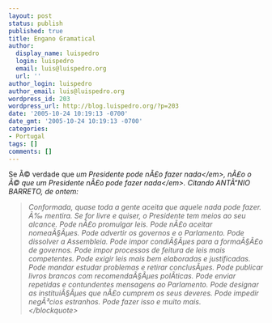 ```yaml
---
layout: post
status: publish
published: true
title: Engano Gramatical
author:
  display_name: luispedro
  login: luispedro
  email: luis@luispedro.org
  url: ''
author_login: luispedro
author_email: luis@luispedro.org
wordpress_id: 203
wordpress_url: http://blog.luispedro.org/?p=203
date: '2005-10-24 10:19:13 -0700'
date_gmt: '2005-10-24 10:19:13 -0700'
categories:
- Portugal
tags: []
comments: []
---
```

<p>Se &Atilde;&copy; verdade que <em>um Presidente pode n&Atilde;&pound;o fazer nada<&#47;em>, n&Atilde;&pound;o o &Atilde;&copy; que <em>um Presidente n&Atilde;&pound;o pode fazer nada<&#47;em>. Citando ANT&Atilde;&ldquo;NIO BARRETO, de ontem:</p>
<blockquote><p>
Conformada, quase toda a gente aceita que aquele nada pode fazer. &Atilde;&permil; mentira. Se for livre e quiser, o Presidente tem meios ao seu alcance. Pode n&Atilde;&pound;o promulgar leis. Pode n&Atilde;&pound;o aceitar nomea&Atilde;&sect;&Atilde;&micro;es. Pode advertir os governos e o Parlamento. Pode dissolver a Assembleia. Pode impor condi&Atilde;&sect;&Atilde;&micro;es para a forma&Atilde;&sect;&Atilde;&pound;o de governos. Pode impor processos de feitura de leis mais competentes. Pode exigir leis mais bem elaboradas e justificadas. Pode mandar estudar problemas e retirar conclus&Atilde;&micro;es. Pode publicar livros brancos com recomenda&Atilde;&sect;&Atilde;&micro;es pol&Atilde;&shy;ticas. Pode enviar repetidas e contundentes mensagens ao Parlamento. Pode designar as institui&Atilde;&sect;&Atilde;&micro;es que n&Atilde;&pound;o cumprem os seus deveres. Pode impedir neg&Atilde;&sup3;cios estranhos. Pode fazer isso e muito mais.<br />
<&#47;blockquote></p>
